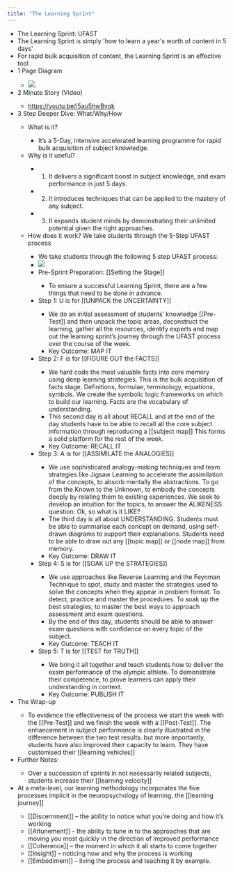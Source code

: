 ```yaml
---
title: "The Learning Sprint"
---
```


- The Learning Sprint: UFAST<span id='4cxCSbISR'/>
- The Learning Sprint is simply 'how to learn a year's worth of content in 5 days'<span id='SGe5-JG9E'/>
- For rapid bulk acquisition of content, the Learning Sprint is an effective tool<span id='kR7n485J2'/>
- 1 Page Diagram<span id='ZMWjtJR5u'/>
    - ![](https://firebasestorage.googleapis.com/v0/b/firescript-577a2.appspot.com/o/imgs%2Fapp%2FLearn2020zettelkasten%2FZfCU6o46_-?alt=media&token=da6aa450-f499-44ff-aea6-c55599033d89)<span id='Np900eKIJ'/>
- 2 Minute Story (Video)<span id='VgxrTfftI'/>
    - https://youtu.be/i5au5hwBvqk<span id='0QN9uyC4G'/>
- 3 Step Deeper Dive: What/Why/How<span id='PCxp4ASsb'/>
    - What is it?<span id='XJGonLF7D'/>
        - It’s a 5-Day, intensive accelerated learning programme for rapid bulk acquisition of subject knowledge.<span id='QO8-3NYYF'/>
    - Why is it useful?<span id='L5_445spS'/>
        - 1. It delivers a significant boost in subject knowledge, and exam performance in just 5 days.<span id='rBZviEHt1'/>
        - 2. It introduces techniques that can be applied to the mastery of any subject.<span id='mvoUB1gMF'/>
        - 3. It expands student minds by demonstrating their unlimited potential given the right approaches.<span id='gWOfQtzSP'/>
    - How does it work? We take students through the 5-Step UFAST process<span id='UOB_qwbJ9'/>
        - We take students through the following 5 step UFAST process:<span id='L85BjzssK'/>
        - ![](https://firebasestorage.googleapis.com/v0/b/firescript-577a2.appspot.com/o/imgs%2Fapp%2FLearn2020zettelkasten%2FzhWzVeavGm.JPG?alt=media&token=9d51b78f-0211-403e-b22c-a1e2050eb614)<span id='RPDD_CDGA'/>
        - Pre-Sprint Preparation: [[Setting the Stage]]<span id='3pIx1KQIj'/>
            - To ensure a successful Learning Sprint, there are a few things that need to be done in advance.<span id='dXDwuCWG4'/>
        - Step 1: U is for [[UNPACK the UNCERTAINTY]]<span id='72AVvXQXh'/>
            - We do an initial assessment of students’ knowledge [[Pre-Test]] and then unpack the topic areas, deconstruct the learning, gather all the resources, identify experts and map out the learning sprint’s journey through the UFAST process over the course of the week.<span id='At_l4OhPQ'/>
            - Key Outcome: MAP IT<span id='dJ3yHfp4K'/>
        - Step 2: F is for [[FIGURE OUT the FACTS]]<span id='rhJGBGJNq'/>
            - We hard code the most valuable facts into core memory using deep learning strategies. This is the bulk acquisition of facts stage. Definitions, formulae, terminology, equations, symbols. We create the symbolic logic frameworks on which to build our learning. Facts are the vocabulary of understanding.<span id='0IQ2elrtZ'/>
            - This second day is all about RECALL and at the end of the day students have to be able to recall all the core subject information through reproducing a [[subject map]] This forms a solid platform for the rest of the week.<span id='_d2Rwgr-0'/>
            - Key Outcome: RECALL IT<span id='s2_29Ggo2'/>
        - Step 3: A is for [[ASSIMILATE the ANALOGIES]]<span id='nSlORnk-Z'/>
            - We use sophisticated analogy-making techniques and team strategies like Jigsaw Learning to accelerate the assimilation of the concepts, to absorb mentally the abstractions. To go from the Known to the Unknown, to embody the concepts deeply by relating them to existing experiences. We seek to develop an intuition for the topics, to answer the ALIKENESS question: Ok, so what is it LIKE?<span id='YO9hzaUkv'/>
            - The third day is all about UNDERSTANDING. Students must be able to summarise each concept on demand, using self-drawn diagrams to support their explanations. Students need to be able to draw out any [[topic map]] or [[node map]] from memory.<span id='kC9rJQhEd'/>
            - Key Outcome: DRAW IT<span id='j2kmkosuK'/>
        - Step 4: S is for [[SOAK UP the STRATEGIES]]<span id='lvrz2Y-Xm'/>
            - We use approaches like Reverse Learning and the Feynman Technique to spot, study and master the strategies used to solve the concepts when they appear in problem format. To detect, practice and master the procedures. To soak up the best strategies, to master the best ways to approach assessment and exam questions.<span id='S3SzR29ED'/>
            - By the end of this day, students should be able to answer exam questions with confidence on every topic of the subject.<span id='aULhEt9aA'/>
            - Key Outcome: TEACH IT<span id='w5zfZHnyJ'/>
        - Step 5: T is for [[TEST for TRUTH]]<span id='ifXllP_7n'/>
            - We bring it all together and teach students how to deliver the exam performance of the olympic athlete. To demonstrate their competence, to prove learners can apply their understanding in context.<span id='Ffe_s52BN'/>
            - Key Outcome: PUBLISH IT<span id='R77r9r9IH'/>
- The Wrap-up<span id='1MFuUzRwF'/>
    - To evidence the effectiveness of the process we start the week with the [[Pre-Test]] and we finish the week with a [[Post-Test]]. The enhancement in subject performance is clearly illustrated in the difference between the two test results. but more importantly, students have also improved their capacity to learn. They have customised their [[learning vehicles]]<span id='wEphSVYwk'/>
- Further Notes:<span id='GMYFnDvK1'/>
    - Over a succession of sprints in not necessarily related subjects, students increase their [[learning velocity]]<span id='rkeXhq354'/>
- At a meta-level, our learning methodology incorporates the five processes implicit in the neuropsychology of learning, the [[learning journey]]<span id='M3ZBULGr7'/>
    - [[Discernment]] – the ability to notice what you’re doing and how it’s working<span id='ISIjfsVrk'/>
    - [[Attunement]] – the ability to tune in to the approaches that are moving you most quickly in the direction of improved performance<span id='JpKJCP4vE'/>
    - [[Coherence]] – the moment in which it all starts to come together<span id='ibTEuQczf'/>
    - [[Insight]] – noticing how and why the process is working<span id='D6zR9uM1h'/>
    - [[Embodiment]] – living the process and teaching it by example.<span id='Tt2pWznGD'/>
